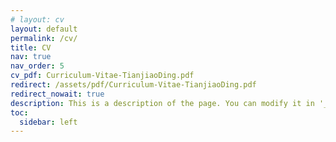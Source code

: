 ```yaml
---
# layout: cv
layout: default
permalink: /cv/
title: CV
nav: true
nav_order: 5
cv_pdf: Curriculum-Vitae-TianjiaoDing.pdf
redirect: /assets/pdf/Curriculum-Vitae-TianjiaoDing.pdf
redirect_nowait: true
description: This is a description of the page. You can modify it in '_pages/cv.md'. You can also change or remove the top pdf download button.
toc:
  sidebar: left
---
```

